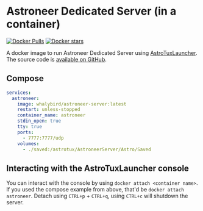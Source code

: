 # Astroneer Dedicated Server (in a container)

[![Docker Pulls](https://img.shields.io/docker/pulls/whalybird/astroneer-server.svg)](https://hub.docker.com/r/whalybird/astroneer-server)
[![Docker stars](https://img.shields.io/docker/stars/whalybird/astroneer-server.svg)](https://hub.docker.com/r/whalybird/astroneer-server)

A docker image to run Astroneer Dedicated Server using [AstroTuxLauncher](https://github.com/JoeJoeTV/AstroTuxLauncher). The source code is [available on GitHub](https://github.com/C0Nd3Mnd/astroneer-server/).

## Compose

```yaml
services:
  astroneer:
    image: whalybird/astroneer-server:latest
    restart: unless-stopped
    container_name: astroneer
    stdin_open: true
    tty: true
    ports:
      - 7777:7777/udp
    volumes:
      - ./saved:/astrotux/AstroneerServer/Astro/Saved
```

## Interacting with the AstroTuxLauncher console

You can interact with the console by using `docker attach <container name>`. If you used the compose example from above, that'd be `docker attach astroneer`. Detach using `CTRL+p` + `CTRL+q`, using `CTRL+c` will shutdown the server.
